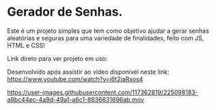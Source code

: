 # Gerador de Senhas.

Este é um projeto simples que tem como objetivo ajudar a gerar senhas aleatórias e seguras para uma variedade de finalidades, feito com JS, HTML e CSS!

Link direto para ver projeto em uso:

Desenvolvido após assistir ao vídeo disponível neste link: https://www.youtube.com/watch?v=i6t2jaRxos4

https://user-images.githubusercontent.com/117362819/225098183-a9bc44ec-4a9d-49a1-a6c1-8836631696ab.mov

